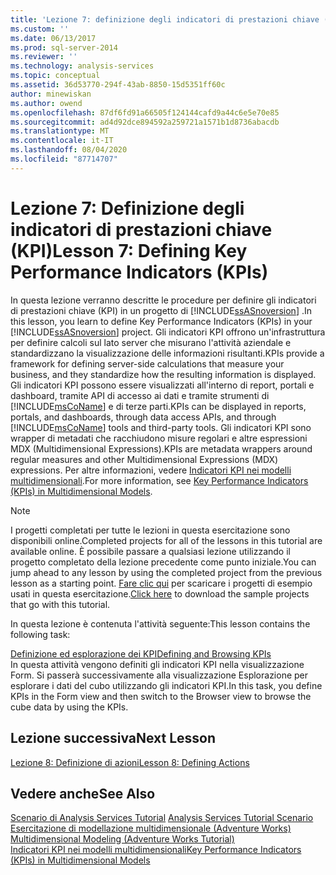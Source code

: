 ```yaml
---
title: 'Lezione 7: definizione degli indicatori di prestazioni chiave (KPI) | Microsoft Docs'
ms.custom: ''
ms.date: 06/13/2017
ms.prod: sql-server-2014
ms.reviewer: ''
ms.technology: analysis-services
ms.topic: conceptual
ms.assetid: 36d53770-294f-43ab-8850-15d5351ff60c
author: minewiskan
ms.author: owend
ms.openlocfilehash: 87df6fd91a66505f124144cafd9a44c6e5e70e85
ms.sourcegitcommit: ad4d92dce894592a259721a1571b1d8736abacdb
ms.translationtype: MT
ms.contentlocale: it-IT
ms.lasthandoff: 08/04/2020
ms.locfileid: "87714707"
---
```

# <a name="lesson-7-defining-key-performance-indicators-kpis"></a><span data-ttu-id="53a09-102">Lezione 7: Definizione degli indicatori di prestazioni chiave (KPI)</span><span class="sxs-lookup"><span data-stu-id="53a09-102">Lesson 7: Defining Key Performance Indicators (KPIs)</span></span>
  <span data-ttu-id="53a09-103">In questa lezione verranno descritte le procedure per definire gli indicatori di prestazioni chiave (KPI) in un progetto di [!INCLUDE[ssASnoversion](../includes/ssasnoversion-md.md)] .</span><span class="sxs-lookup"><span data-stu-id="53a09-103">In this lesson, you learn to define Key Performance Indicators (KPIs) in your [!INCLUDE[ssASnoversion](../includes/ssasnoversion-md.md)] project.</span></span> <span data-ttu-id="53a09-104">Gli indicatori KPI offrono un'infrastruttura per definire calcoli sul lato server che misurano l'attività aziendale e standardizzano la visualizzazione delle informazioni risultanti.</span><span class="sxs-lookup"><span data-stu-id="53a09-104">KPIs provide a framework for defining server-side calculations that measure your business, and they standardize how the resulting information is displayed.</span></span> <span data-ttu-id="53a09-105">Gli indicatori KPI possono essere visualizzati all'interno di report, portali e dashboard, tramite API di accesso ai dati e tramite strumenti di [!INCLUDE[msCoName](../includes/msconame-md.md)] e di terze parti.</span><span class="sxs-lookup"><span data-stu-id="53a09-105">KPIs can be displayed in reports, portals, and dashboards, through data access APIs, and through [!INCLUDE[msCoName](../includes/msconame-md.md)] tools and third-party tools.</span></span> <span data-ttu-id="53a09-106">Gli indicatori KPI sono wrapper di metadati che racchiudono misure regolari e altre espressioni MDX (Multidimensional Expressions).</span><span class="sxs-lookup"><span data-stu-id="53a09-106">KPIs are metadata wrappers around regular measures and other Multidimensional Expressions (MDX) expressions.</span></span> <span data-ttu-id="53a09-107">Per altre informazioni, vedere [Indicatori KPI nei modelli multidimensionali](multidimensional-models/key-performance-indicators-kpis-in-multidimensional-models.md).</span><span class="sxs-lookup"><span data-stu-id="53a09-107">For more information, see [Key Performance Indicators &#40;KPIs&#41; in Multidimensional Models](multidimensional-models/key-performance-indicators-kpis-in-multidimensional-models.md).</span></span>  
  
> [!NOTE]  
>  <span data-ttu-id="53a09-108">I progetti completati per tutte le lezioni in questa esercitazione sono disponibili online.</span><span class="sxs-lookup"><span data-stu-id="53a09-108">Completed projects for all of the lessons in this tutorial are available online.</span></span> <span data-ttu-id="53a09-109">È possibile passare a qualsiasi lezione utilizzando il progetto completato della lezione precedente come punto iniziale.</span><span class="sxs-lookup"><span data-stu-id="53a09-109">You can jump ahead to any lesson by using the completed project from the previous lesson as a starting point.</span></span> <span data-ttu-id="53a09-110">[Fare clic qui](https://go.microsoft.com/fwlink/?LinkID=221866) per scaricare i progetti di esempio usati in questa esercitazione.</span><span class="sxs-lookup"><span data-stu-id="53a09-110">[Click here](https://go.microsoft.com/fwlink/?LinkID=221866) to download the sample projects that go with this tutorial.</span></span>  
  
 <span data-ttu-id="53a09-111">In questa lezione è contenuta l'attività seguente:</span><span class="sxs-lookup"><span data-stu-id="53a09-111">This lesson contains the following task:</span></span>  
  
 [<span data-ttu-id="53a09-112">Definizione ed esplorazione dei KPI</span><span class="sxs-lookup"><span data-stu-id="53a09-112">Defining and Browsing KPIs</span></span>](lesson-7-1-defining-and-browsing-kpis.md)  
 <span data-ttu-id="53a09-113">In questa attività vengono definiti gli indicatori KPI nella visualizzazione Form. Si passerà successivamente alla visualizzazione Esplorazione per esplorare i dati del cubo utilizzando gli indicatori KPI.</span><span class="sxs-lookup"><span data-stu-id="53a09-113">In this task, you define KPIs in the Form view and then switch to the Browser view to browse the cube data by using the KPIs.</span></span>  
  
## <a name="next-lesson"></a><span data-ttu-id="53a09-114">Lezione successiva</span><span class="sxs-lookup"><span data-stu-id="53a09-114">Next Lesson</span></span>  
 [<span data-ttu-id="53a09-115">Lezione 8: Definizione di azioni</span><span class="sxs-lookup"><span data-stu-id="53a09-115">Lesson 8: Defining Actions</span></span>](lesson-8-defining-actions.md)  
  
## <a name="see-also"></a><span data-ttu-id="53a09-116">Vedere anche</span><span class="sxs-lookup"><span data-stu-id="53a09-116">See Also</span></span>  
 <span data-ttu-id="53a09-117">[Scenario di Analysis Services Tutorial](analysis-services-tutorial-scenario.md) </span><span class="sxs-lookup"><span data-stu-id="53a09-117">[Analysis Services Tutorial Scenario](analysis-services-tutorial-scenario.md) </span></span>  
 <span data-ttu-id="53a09-118">[Esercitazione di modellazione multidimensionale &#40;Adventure Works&#41;](multidimensional-modeling-adventure-works-tutorial.md) </span><span class="sxs-lookup"><span data-stu-id="53a09-118">[Multidimensional Modeling &#40;Adventure Works Tutorial&#41;](multidimensional-modeling-adventure-works-tutorial.md) </span></span>  
 [<span data-ttu-id="53a09-119">Indicatori KPI nei modelli multidimensionali</span><span class="sxs-lookup"><span data-stu-id="53a09-119">Key Performance Indicators &#40;KPIs&#41; in Multidimensional Models</span></span>](multidimensional-models/key-performance-indicators-kpis-in-multidimensional-models.md)  
  
  
